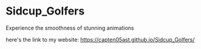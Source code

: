 # Sidcup_Golfers
Experience the smoothness of stunning animations

here's the link to my website:
https://capten05ast.github.io/Sidcup_Golfers/
